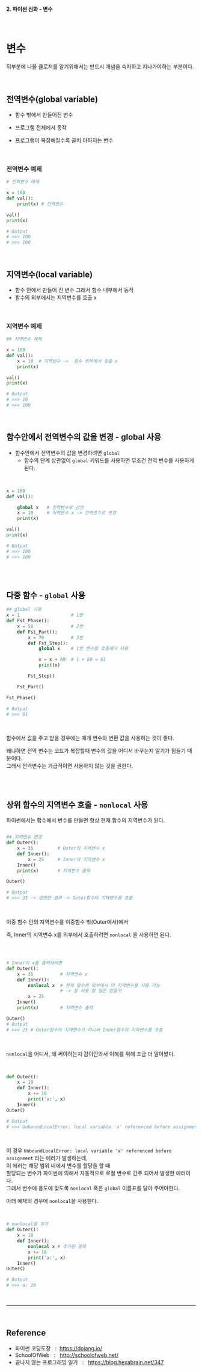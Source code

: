 <br>

#### 2. 파이썬 심화 - 변수
<br>

# 변수 

뒤부분에 나올 클로저를 알기위해서는 반드시 개념을 숙지하고 지나가야하는 부분이다. 

<br>

## 전역변수(global variable) 

- 함수 밖에서 만들어진 변수 

- 프로그램 전체에서 동작

- 프로그램이 복잡해질수록 골치 아파지는 변수  



<br>

###  전역변수 예제 

```py
# 전역변수 예제 

x = 100  
def val():
    print(x) # 전역변수 

val()
print(x)

# Output
# >>> 100
# >>> 100

```    
<br>

## 지역변수(local variable)

- 함수 안에서 만들어 진 변수 그래서 함수 내부에서 동작
- 함수의 외부에서는 지역변수를 호출 x

<br>

###  지역변수 예제 


```py
## 지역변수 예제 

x = 100  
def val():
    x = 10  # 지역변수 ->  함수 외부에서 호출 x 
    print(x) 

val()
print(x)

# Output
# >>> 10
# >>> 100
```
<br>

## 함수안에서 전역변수의 값을 변경 - global 사용 

- 함수안에서 전역변수의 값을 변경하려면 `global` 
    - 함수의 단계 상관없이 `global` 키워드를 사용하면 무조건 전역 변수를 사용하게 된다. 
<br>



```py
x = 100  
def val():

    global x   # 전역변수로 선언 
    x = 10     # 지역변수 x -> 전역변수로 변경  
    print(x) 

val()
print(x)

# Output
# >>> 100
# >>> 100
```
<br>
<br>

## 다중 함수 - `global` 사용 

```py
## global 사용 
x = 1                   # 1번
def Fst_Phase():
    x = 50              # 2번
    def Fst_Part():
        x = 70          # 3번
        def Fst_Step():
            global x    # 1번 변수를 호출해서 사용 

            x = x + 80  # 1 + 80 = 81
            print(x)

        Fst_Step()

    Fst_Part()

Fst_Phase()

# Output
# >>> 81 
```
<br>

 함수에서 값을 주고 받을 경우에는 매개 변수와 변환 값을 사용하는 것이 좋다. <br>

 왜냐하면 전역 변수는 코드가 복잡할때 변수의 값을 어디서 바꾸는지 알기가 힘들기 때문이다. <br>
 그래서 전역변수는 가급적이면 사용하지 않는 것을 권한다.      <br>

<br>
<br>

## 상위 함수의 지역변수 호출 - `nonlocal` 사용 


파이썬에서는 함수에서 변수를 만들면 항상 현재 함수의 지역변수가 된다.


```py

## 지역변수 변경
def Outer():
    x = 35         # Outer의 지역변수 x
    def Inner():
        x = 25     # Inner의 지역변수 x
    Inner()
    print(x)       # 지역변수 출력 

Outer()

# Output
# >>> 35 -> 당연한 결과 -> Outer함수의 지역변수를 호출
```
<br>

이중 함수 안의 지역변수를 이중함수 밖(Outer에서)에서     

즉, Inner의 지역변수 x를 외부에서 호출하려면 `nonlocal` 을 사용하면 된다.

<br>


```py

# Inner의 x를 출력하려면
def Outer():
    x = 35          # 지역변수 x
    def Inner():
        nonlocal x  # 현재 함수의 외부에서 이 지역변수를 사용 가능 
                    # -> 잘 사용 할 일은 없을것 
        x = 25    
    Inner()
    print(x)        # 지역변수 출력 

Outer() 
# Output
# >>> 25 # Outer함수의 지역변수가 아니라 Inner함수의 지역변수를 호출  
```
<br>

`nonlocal`을 어디서, 왜 써야하는지 감이안와서 이해를 위해 조금 더 알아봤다.     

<br>

```py
def Outer():
    x = 10
    def Inner():
        x += 10
        print('x:', x)
    Inner()
Outer()

# Output
# >>> UnboundLocalError: local variable 'a' referenced before assignment

```
<br>

이 경우 `UnboundLocalError: local variable 'a' referenced before assignment` 라는 에러가 발생하는데,    
이 에러는 해당 범위 내에서 변수를 할당을 할 때    
 할당되는 변수가 파이썬에 의해서 자동적으로 로컬 변수로 간주 되어서 발생한 에러이다.       
그래서 변수에 용도에 맞도록 `nonlocal` 혹은 `global` 이름표를 달아 주어야한다.    

아래 예제의 경우에 `nonlocal`을 사용한다. 

<br>

```py
# nonlocal을 추가 
def Outer():
    x = 10
    def Inner():
        nonlocal x # 추가된 항목
        x += 10
        print('a:', x)
    Inner()
Outer()

# Output
# >>> a: 20
```

<br>

---

<br>

## Reference <br>

- 파이썬 코딩도장 &nbsp; : &nbsp;<https://dojang.io/> <br>
- SchoolOfWeb &nbsp; : &nbsp;  <http://schoolofweb.net/> <br>
- 끝나지 않는 프로그래밍 일기 &nbsp; : &nbsp; <https://blog.hexabrain.net/347>